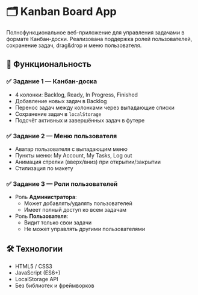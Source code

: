 # 🗂 Kanban Board App

Полнофункциональное веб-приложение для управления задачами в формате Канбан-доски. Реализована поддержка ролей пользователей, сохранение задач, drag&drop и меню пользователя.

## 🚀 Функциональность

### ✅ Задание 1 — Канбан-доска
- 4 колонки: Backlog, Ready, In Progress, Finished
- Добавление новых задач в Backlog
- Перенос задач между колонками через выпадающие списки
- Сохранение задач в `localStorage`
- Подсчёт активных и завершённых задач в футере

### ✅ Задание 2 — Меню пользователя
- Аватар пользователя с выпадающим меню
- Пункты меню: My Account, My Tasks, Log out
- Анимация стрелки (вверх/вниз) при открытии/закрытии
- Стилизация по макету

### ✅ Задание 3 — Роли пользователей
- Роль **Администратора**:
  - Может добавлять/удалять пользователей
  - Имеет полный доступ ко всем задачам
- Роль **Пользователя**:
  - Видит только свои задачи
  - Не может управлять другими пользователями

## 🛠 Технологии
- HTML5 / CSS3
- JavaScript (ES6+)
- LocalStorage API
- Без библиотек и фреймворков

